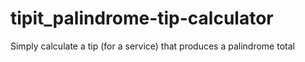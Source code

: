 # tipit_palindrome-tip-calculator
Simply calculate a tip (for a service) that produces a palindrome total
